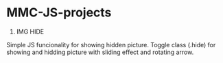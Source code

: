 # MMC-JS-projects

1. IMG HIDE

Simple JS funcionality for showing hidden picture. Toggle class (.hide) for showing and hidding picture with sliding effect and rotating arrow.